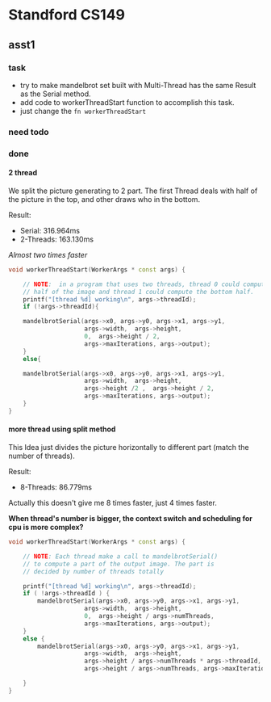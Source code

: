 # Standford CS149 

## asst1

### task

+ try to make mandelbrot set built with Multi-Thread has the same
Result as the Serial method.
+ add code to workerThreadStart function to accomplish this task.  
+ just change the `fn workerThreadStart`

### need todo


### done

#### 2 thread

We split the picture generating to 2 part. The first Thread deals with
half of the picture in the top, and other draws who in the bottom.

Result:

+ Serial: 316.964ms
+ 2-Threads: 163.130ms

*Almost two times faster*

```cpp
void workerThreadStart(WorkerArgs * const args) {

    // NOTE:  in a program that uses two threads, thread 0 could compute the top
    // half of the image and thread 1 could compute the bottom half.
    printf("[thread %d] working\n", args->threadId);
    if (!args->threadId){

    mandelbrotSerial(args->x0, args->y0, args->x1, args->y1,
                     args->width,  args->height, 
                     0,  args->height / 2,
                     args->maxIterations, args->output);
    }
    else{

    mandelbrotSerial(args->x0, args->y0, args->x1, args->y1,
                     args->width,  args->height, 
                     args->height /2 ,  args->height / 2,
                     args->maxIterations, args->output);
    }
}
```

#### more thread using split method

This Idea just divides the picture horizontally to different part (match the number
of threads).

Result:

+ 8-Threads: 86.779ms

Actually this doesn't give me 8 times faster, just 4 times faster.

**When thread's number is bigger, the context switch and scheduling for cpu is more complex?**

```cpp
void workerThreadStart(WorkerArgs * const args) {

    // NOTE: Each thread make a call to mandelbrotSerial()
    // to compute a part of the output image. The part is
    // decided by number of threads totally

    printf("[thread %d] working\n", args->threadId);
    if ( !args->threadId ) {
        mandelbrotSerial(args->x0, args->y0, args->x1, args->y1,
                     args->width,  args->height, 
                     0,  args->height / args->numThreads,
                     args->maxIterations, args->output);
    }
    else {
        mandelbrotSerial(args->x0, args->y0, args->x1, args->y1,
                     args->width,  args->height, 
                     args->height / args->numThreads * args->threadId,
                     args->height / args->numThreads, args->maxIterations, args->output);

    }
}
```
